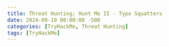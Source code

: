 ```yaml
---
title: Threat Hunting; Hunt Me II - Typo Squatters
date: 2024-09-19 00:00:00 -500
categories: [TryHackMe, Threat Hunting]
tags: [TryHackMe]
---
```



